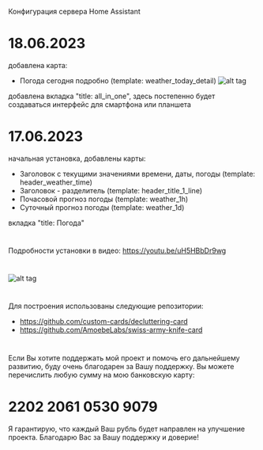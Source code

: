 Конфигурация сервера Home Assistant 

# 18.06.2023
добавлена карта:
 - Погода сегодня подробно (template: weather_today_detail)
![alt tag](https://github.com/kkggaa45/swiss_kap/blob/main/github_pict/readme_1.png)

добавлена вкладка "title: all_in_one", здесь постепенно будет создаваться интерфейс для смартфона или планшета

# 17.06.2023
начальная установка, добавлены карты:
 - Заголовок с текущими значениями времени, даты, погоды (template: header_weather_time)
 - Заголовок - разделитель (template: header_title_1_line)
 - Почасовой прогноз погоды (template: weather_1h)
 - Суточный прогноз погоды (template: weather_1d)

вкладка "title: Погода"
#
Подробности установки в видео:
https://youtu.be/uH5HBbDr9wg
#
![alt tag](https://github.com/kkggaa45/swiss_kap/blob/main/github_pict/readme.png)
#
Для построения использованы следующие репозитории:
- https://github.com/custom-cards/decluttering-card
- https://github.com/AmoebeLabs/swiss-army-knife-card
#
Если Вы хотите поддержать мой проект и помочь его дальнейшему развитию, буду очень благодарен за Вашу поддержку. 
Вы можете перечислить любую сумму на мою банковскую карту:  
# 2202 2061 0530 9079
Я гарантирую, что каждый Ваш рубль будет направлен на улучшение проекта. Благодарю Вас за Вашу поддержку и доверие!
